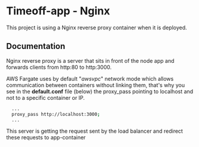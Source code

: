 
# Timeoff-app - Nginx

This project is using a Nginx reverse proxy container when it is deployed.


## Documentation
Nginx reverse proxy is a server that sits in front of the node app and forwards clients from http:80 to http:3000.

AWS Fargate uses by default "*awsvpc*" network mode which allows communication between containers without linking them, 
that's why you see in the **default.conf** file (below) the proxy_pass pointing to localhost and not to a specific container or IP.

```bash
  ...
  proxy_pass http://localhost:3000;
  ...
```

This server is getting the request sent by the load balancer and redirect these requests to app-container
